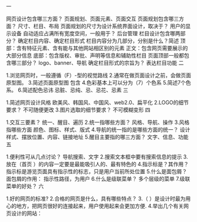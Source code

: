一

网页设计包含哪三方面？
页面规划、页面元素、页面交互
页面规划包含哪三方面？
尺寸、栏目、布局
页面规划的尺寸为设计系统界面设计，取决于？
用户的显示设备
自动适应占满所有宽度空间，一般用于？
后台管理
栏目设计包含哪两部分？
确定栏目内容、确定栏目形式
栏目内容分为几部分，分别是什么？简述
顶部：含有特征元素、含有能与其他网站相区别的元素
正文：包含网页需要展示的大部分信息
底部：包含版权、审批、声明等信息和辅助性栏目
页面顶部一般都包含哪三部分？
logo、banner、导航
确定栏目形式的宗旨为？
表达栏目功能
二

1.浏览网页时，一般遵循（F）-型的视觉路线
2.通常在做页面设计之前，会做页面原型图。
3.简述页面原型图
包含
4.色彩基本上可以分为（7）个色系
5.简述7个色系。
6.简述配色忌讳
 忌脏、忌纯、忌、忌花、忌素
三

1.简述网页设计风格
欧美风、韩国风、中国风、web2.0、扁平化
2.LOGO的细节要求？
不可随便更改
3.图片选取的细节要求？
不可模糊变形
四

1.交互三要素？
统一、醒目、遍历
2.统一指哪些方面？
风格、导航、操作
3.风格指哪些方面
颜色、图标、样式、版式
4.导航的统一指的是哪些方面的统一？
设计样式、摆放位置、内容、链接地址
5.醒目主要指的哪三方面？
文字、信息、功能
五

1.便利性可从几点讨论？
导航搜索、文字
2.搜索文本框中要有搜索信息的提示
3.放在（首页 ）的内容一定要是最能吸引人的、最有特色的
4.指示标是？其作用？
指示标是游览页面具有指示性的标志，只是用户当前所处位置
5.什么是面包屑？面包屑的作用：
指示性路径，为用户
6.什么是级联菜单？
多个层级的菜单
7.级联菜单的好处？
六

1.好的网页的标准?
2.合格的网页是什么，具有哪些特点？
3.（ ）是设计时最为用心的地方，把网页很好的连接起来，用户使用起来会更加方便.
4.举出几个有关网页设计的网站：
